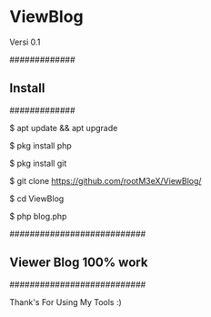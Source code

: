 # ViewBlog
Versi 0.1

#############
## Install ##
#############

$ apt update && apt upgrade 

$ pkg install php

$ pkg install git 

$ git clone https://github.com/rootM3eX/ViewBlog/

$ cd ViewBlog

$ php blog.php

###########################
## Viewer Blog 100% work ##
###########################

Thank's For Using My Tools :)
